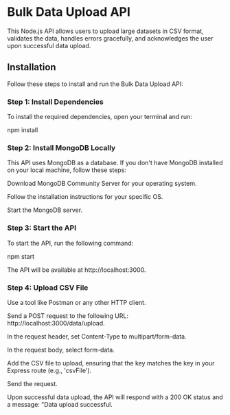 # Bulk Data Upload API

This Node.js API allows users to upload large datasets in CSV format, validates the data, handles errors gracefully, and acknowledges the user upon successful data upload.

## Installation

Follow these steps to install and run the Bulk Data Upload API:

### Step 1: Install Dependencies

To install the required dependencies, open your terminal and run:

npm install

### Step 2: Install MongoDB Locally

This API uses MongoDB as a database. If you don't have MongoDB installed on your local machine, follow these steps:

Download MongoDB Community Server for your operating system.

Follow the installation instructions for your specific OS.

Start the MongoDB server.

### Step 3: Start the API

To start the API, run the following command:

npm start

The API will be available at http://localhost:3000.

### Step 4: Upload CSV File

Use a tool like Postman or any other HTTP client.

Send a POST request to the following URL: http://localhost:3000/data/upload.

In the request header, set Content-Type to multipart/form-data.

In the request body, select form-data.

Add the CSV file to upload, ensuring that the key matches the key in your Express route (e.g., 'csvFile').

Send the request.

Upon successful data upload, the API will respond with a 200 OK status and a message: "Data upload successful.